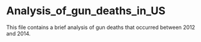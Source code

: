 # Analysis_of_gun_deaths_in_US
This file contains a brief analysis of gun deaths that occurred between 2012 and 2014. 
